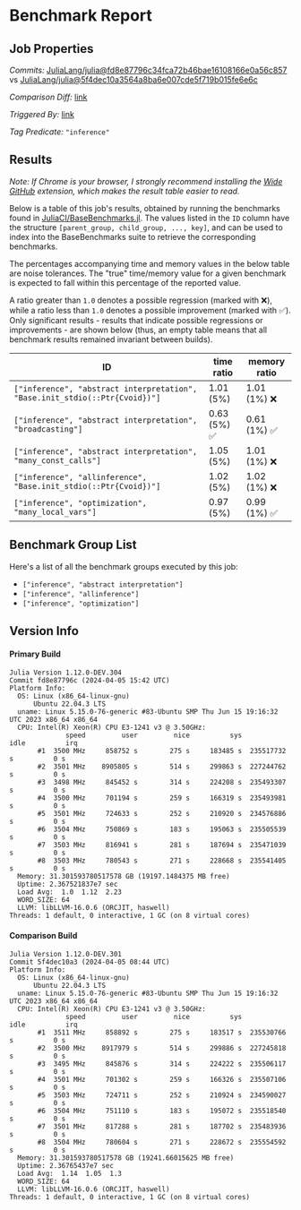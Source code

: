 # Benchmark Report

## Job Properties

*Commits:* [JuliaLang/julia@fd8e87796c34fca72b46bae16108166e0a56c857](https://github.com/JuliaLang/julia/commit/fd8e87796c34fca72b46bae16108166e0a56c857) vs [JuliaLang/julia@5f4dec10a3564a8ba6e007cde5f719b015fe6e6c](https://github.com/JuliaLang/julia/commit/5f4dec10a3564a8ba6e007cde5f719b015fe6e6c)

*Comparison Diff:* [link](https://github.com/JuliaLang/julia/compare/5f4dec10a3564a8ba6e007cde5f719b015fe6e6c..fd8e87796c34fca72b46bae16108166e0a56c857)

*Triggered By:* [link](https://github.com/JuliaLang/julia/pull/53953#issuecomment-2040127967)

*Tag Predicate:* `"inference"`

## Results

*Note: If Chrome is your browser, I strongly recommend installing the [Wide GitHub](https://chrome.google.com/webstore/detail/wide-github/kaalofacklcidaampbokdplbklpeldpj?hl=en)
extension, which makes the result table easier to read.*

Below is a table of this job's results, obtained by running the benchmarks found in
[JuliaCI/BaseBenchmarks.jl](https://github.com/JuliaCI/BaseBenchmarks.jl). The values
listed in the `ID` column have the structure `[parent_group, child_group, ..., key]`,
and can be used to index into the BaseBenchmarks suite to retrieve the corresponding
benchmarks.

The percentages accompanying time and memory values in the below table are noise tolerances. The "true"
time/memory value for a given benchmark is expected to fall within this percentage of the reported value.

A ratio greater than `1.0` denotes a possible regression (marked with :x:), while a ratio less
than `1.0` denotes a possible improvement (marked with :white_check_mark:). Only significant results - results
that indicate possible regressions or improvements - are shown below (thus, an empty table means that all
benchmark results remained invariant between builds).

| ID | time ratio | memory ratio |
|----|------------|--------------|
| `["inference", "abstract interpretation", "Base.init_stdio(::Ptr{Cvoid})"]` | 1.01 (5%)  | 1.01 (1%) :x: |
| `["inference", "abstract interpretation", "broadcasting"]` | 0.63 (5%) :white_check_mark: | 0.61 (1%) :white_check_mark: |
| `["inference", "abstract interpretation", "many_const_calls"]` | 1.05 (5%)  | 1.01 (1%) :x: |
| `["inference", "allinference", "Base.init_stdio(::Ptr{Cvoid})"]` | 1.02 (5%)  | 1.02 (1%) :x: |
| `["inference", "optimization", "many_local_vars"]` | 0.97 (5%)  | 0.99 (1%) :white_check_mark: |

## Benchmark Group List

Here's a list of all the benchmark groups executed by this job:

- `["inference", "abstract interpretation"]`
- `["inference", "allinference"]`
- `["inference", "optimization"]`

## Version Info

#### Primary Build

```
Julia Version 1.12.0-DEV.304
Commit fd8e87796c (2024-04-05 15:42 UTC)
Platform Info:
  OS: Linux (x86_64-linux-gnu)
      Ubuntu 22.04.3 LTS
  uname: Linux 5.15.0-76-generic #83-Ubuntu SMP Thu Jun 15 19:16:32 UTC 2023 x86_64 x86_64
  CPU: Intel(R) Xeon(R) CPU E3-1241 v3 @ 3.50GHz: 
              speed         user         nice          sys         idle          irq
       #1  3500 MHz     858752 s        275 s     183485 s  235517732 s          0 s
       #2  3501 MHz    8905805 s        514 s     299863 s  227244762 s          0 s
       #3  3498 MHz     845452 s        314 s     224208 s  235493307 s          0 s
       #4  3500 MHz     701194 s        259 s     166319 s  235493981 s          0 s
       #5  3501 MHz     724633 s        252 s     210920 s  234576886 s          0 s
       #6  3504 MHz     750869 s        183 s     195063 s  235505539 s          0 s
       #7  3503 MHz     816941 s        281 s     187694 s  235471039 s          0 s
       #8  3503 MHz     780543 s        271 s     228668 s  235541405 s          0 s
  Memory: 31.301593780517578 GB (19197.1484375 MB free)
  Uptime: 2.367521837e7 sec
  Load Avg:  1.0  1.12  2.23
  WORD_SIZE: 64
  LLVM: libLLVM-16.0.6 (ORCJIT, haswell)
Threads: 1 default, 0 interactive, 1 GC (on 8 virtual cores)

```

#### Comparison Build

```
Julia Version 1.12.0-DEV.301
Commit 5f4dec10a3 (2024-04-05 08:44 UTC)
Platform Info:
  OS: Linux (x86_64-linux-gnu)
      Ubuntu 22.04.3 LTS
  uname: Linux 5.15.0-76-generic #83-Ubuntu SMP Thu Jun 15 19:16:32 UTC 2023 x86_64 x86_64
  CPU: Intel(R) Xeon(R) CPU E3-1241 v3 @ 3.50GHz: 
              speed         user         nice          sys         idle          irq
       #1  3511 MHz     858892 s        275 s     183517 s  235530766 s          0 s
       #2  3500 MHz    8917979 s        514 s     299886 s  227245818 s          0 s
       #3  3495 MHz     845876 s        314 s     224222 s  235506117 s          0 s
       #4  3501 MHz     701302 s        259 s     166326 s  235507106 s          0 s
       #5  3503 MHz     724711 s        252 s     210924 s  234590027 s          0 s
       #6  3504 MHz     751110 s        183 s     195072 s  235518540 s          0 s
       #7  3501 MHz     817288 s        281 s     187702 s  235483936 s          0 s
       #8  3504 MHz     780604 s        271 s     228672 s  235554592 s          0 s
  Memory: 31.301593780517578 GB (19241.66015625 MB free)
  Uptime: 2.36765437e7 sec
  Load Avg:  1.14  1.05  1.3
  WORD_SIZE: 64
  LLVM: libLLVM-16.0.6 (ORCJIT, haswell)
Threads: 1 default, 0 interactive, 1 GC (on 8 virtual cores)

```
